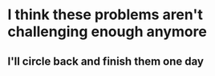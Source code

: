 # I think these problems aren't challenging enough anymore

## I'll circle back and finish them one day
